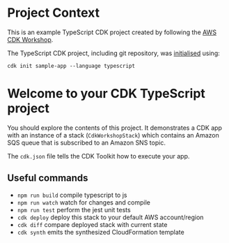 # Project Context

This is an example TypeScript CDK project created by following the [AWS CDK Workshop](https://cdkworkshop.com).

The TypeScript CDK project, including git repository, was [initialised](https://cdkworkshop.com/20-typescript/20-create-project/100-cdk-init.html#cdk-init) using:

    cdk init sample-app --language typescript

# Welcome to your CDK TypeScript project

You should explore the contents of this project. It demonstrates a CDK app with an instance of a stack (`CdkWorkshopStack`)
which contains an Amazon SQS queue that is subscribed to an Amazon SNS topic.

The `cdk.json` file tells the CDK Toolkit how to execute your app.

## Useful commands

* `npm run build`   compile typescript to js
* `npm run watch`   watch for changes and compile
* `npm run test`    perform the jest unit tests
* `cdk deploy`      deploy this stack to your default AWS account/region
* `cdk diff`        compare deployed stack with current state
* `cdk synth`       emits the synthesized CloudFormation template
